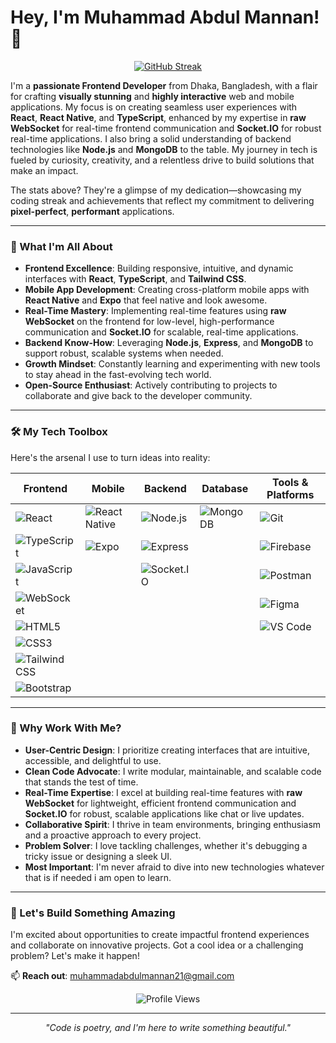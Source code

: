 # Hey, I'm Muhammad Abdul Mannan! 👋

<p align="center">
  <!-- <img src="https://github-readme-streak-stats.herokuapp.com/?user=muhammadAbdulMannan2022&theme=highcontrast&hide_border=true" alt="Muhammad's GitHub Streak" width="400" /> -->
  <a href="https://git.io/streak-stats"><img src="https://streak-stats.demolab.com?user=&theme=dark&exclude_days=Sat" alt="GitHub Streak" /></a>
</p>

I'm a **passionate Frontend Developer** from Dhaka, Bangladesh, with a flair for crafting **visually stunning** and **highly interactive** web and mobile applications. My focus is on creating seamless user experiences with **React**, **React Native**, and **TypeScript**, enhanced by my expertise in **raw WebSocket** for real-time frontend communication and **Socket.IO** for robust real-time applications. I also bring a solid understanding of backend technologies like **Node.js** and **MongoDB** to the table. My journey in tech is fueled by curiosity, creativity, and a relentless drive to build solutions that make an impact.

The stats above? They're a glimpse of my dedication—showcasing my coding streak and achievements that reflect my commitment to delivering **pixel-perfect**, **performant** applications.

---

### 🚀 What I'm All About

- **Frontend Excellence**: Building responsive, intuitive, and dynamic interfaces with **React**, **TypeScript**, and **Tailwind CSS**.
- **Mobile App Development**: Creating cross-platform mobile apps with **React Native** and **Expo** that feel native and look awesome.
- **Real-Time Mastery**: Implementing real-time features using **raw WebSocket** on the frontend for low-level, high-performance communication and **Socket.IO** for scalable, real-time applications.
- **Backend Know-How**: Leveraging **Node.js**, **Express**, and **MongoDB** to support robust, scalable systems when needed.
- **Growth Mindset**: Constantly learning and experimenting with new tools to stay ahead in the fast-evolving tech world.
- **Open-Source Enthusiast**: Actively contributing to projects to collaborate and give back to the developer community.

---

### 🛠️ My Tech Toolbox

Here's the arsenal I use to turn ideas into reality:

| **Frontend** | **Mobile** | **Backend** | **Database** | **Tools & Platforms** |
|--------------|------------|-------------|--------------|-----------------------|
| ![React](https://img.shields.io/badge/-React-61DAFB?logo=react&logoColor=white&style=flat-square) | ![React Native](https://img.shields.io/badge/-React%20Native-61DAFB?logo=react&logoColor=white&style=flat-square) | ![Node.js](https://img.shields.io/badge/-Node.js-339933?logo=node.js&logoColor=white&style=flat-square) | ![MongoDB](https://img.shields.io/badge/-MongoDB-47A248?logo=mongodb&logoColor=white&style=flat-square) | ![Git](https://img.shields.io/badge/-Git-F05032?logo=git&logoColor=white&style=flat-square) |
| ![TypeScript](https://img.shields.io/badge/-TypeScript-3178C6?logo=typescript&logoColor=white&style=flat-square) | ![Expo](https://img.shields.io/badge/-Expo-000020?logo=expo&logoColor=white&style=flat-square) | ![Express](https://img.shields.io/badge/-Express-000000?logo=express&logoColor=white&style=flat-square) | | ![Firebase](https://img.shields.io/badge/-Firebase-FFCA28?logo=firebase&logoColor=black&style=flat-square) |
| ![JavaScript](https://img.shields.io/badge/-JavaScript-F7DF1E?logo=javascript&logoColor=black&style=flat-square) | | ![Socket.IO](https://img.shields.io/badge/-Socket.IO-010101?logo=socket.io&logoColor=white&style=flat-square) | | ![Postman](https://img.shields.io/badge/-Postman-FF6C37?logo=postman&logoColor=white&style=flat-square) |
| ![WebSocket](https://img.shields.io/badge/-WebSocket-010101?logo=websocket&logoColor=white&style=flat-square) | | | | ![Figma](https://img.shields.io/badge/-Figma-F24E1E?logo=figma&logoColor=white&style=flat-square) |
| ![HTML5](https://img.shields.io/badge/-HTML5-E34F26?logo=html5&logoColor=white&style=flat-square) | | | | ![VS Code](https://img.shields.io/badge/-VS%20Code-007ACC?logo=visual-studio-code&logoColor=white&style=flat-square) |
| ![CSS3](https://img.shields.io/badge/-CSS3-1572B6?logo=css3&logoColor=white&style=flat-square) | | | | |
| ![Tailwind CSS](https://img.shields.io/badge/-Tailwind%20CSS-06B6D4?logo=tailwind-css&logoColor=white&style=flat-square) | | | | |
| ![Bootstrap](https://img.shields.io/badge/-Bootstrap-7952B3?logo=bootstrap&logoColor=white&style=flat-square) | | | | |

---

### 🌟 Why Work With Me?

- **User-Centric Design**: I prioritize creating interfaces that are intuitive, accessible, and delightful to use.
- **Clean Code Advocate**: I write modular, maintainable, and scalable code that stands the test of time.
- **Real-Time Expertise**: I excel at building real-time features with **raw WebSocket** for lightweight, efficient frontend communication and **Socket.IO** for robust, scalable applications like chat or live updates.
- **Collaborative Spirit**: I thrive in team environments, bringing enthusiasm and a proactive approach to every project.
- **Problem Solver**: I love tackling challenges, whether it's debugging a tricky issue or designing a sleek UI.
- **Most Important**: I'm never afraid to dive into new technologies whatever that is if needed i am open to learn.

---

### 🌱 Let's Build Something Amazing

I'm excited about opportunities to create impactful frontend experiences and collaborate on innovative projects. Got a cool idea or a challenging problem? Let's make it happen!

📫 **Reach out**: [muhammadabdulmannan21@gmail.com](mailto:muhammadabdulmannan21@gmail.com)

<p align="center">
  <img src="https://komarev.com/ghpvc/?username=muhammadAbdulMannan2022&style=flat-square&color=blue" alt="Profile Views" />
</p>

---

<p align="center">
  <i>"Code is poetry, and I'm here to write something beautiful."</i>
</p>
